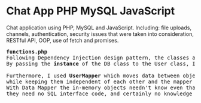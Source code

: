 # Chat App PHP MySQL JavaScript
Chat application using PHP, MySQL and JavaScript.
Including: file uploads, channels, authentication, security issues that were taken into consideration, RESTful API, OOP, use of fetch and promises.
<pre>
<b>functions.php</b>
Following Dependency Injection design pattern, the classes aren't dependent on each other.
By passing the <b>instance</b> of the DB class to the User class, I was able to make the User class totally independent of DB class changes.

Furthermore, I used <b>UserMapper</b> which moves data between objects and the database
while keeping them independent of each other and the mapper itself.
With Data Mapper the in-memory objects needn't know even that there's a database present;
they need no SQL interface code, and certainly no knowledge of the database schema.
</pre>

